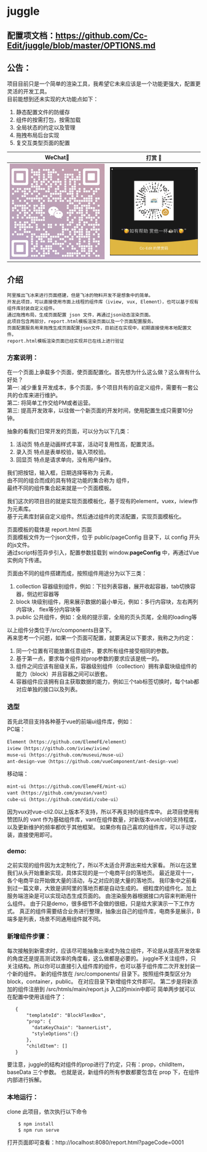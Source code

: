 # juggle

## 配置项文档：https://github.com/Cc-Edit/juggle/blob/master/OPTIONS.md 

## 公告：   
项目目前只是一个简单的渲染工具，我希望它未来应该是一个功能更强大，配置更灵活的开发工具。    
目前能想到还未实现的大功能点如下：     
1. 静态配置文件的防缓存
2. 组件的按需打包，按需加载
3. 全局状态的约定以及管理
4. 拖拽布局后台实现
5. 复交互类型页面的配置

|                                     WeChat🍻                                      |                                                打赏 :confetti_ball:                                                 | 
|:-------------------------------------------------------------------------------:|:-----------------------------------------------------------------------------------------------------------------:| 
| ![wechat.png](https://github.com/Cc-Edit/Cc-Edit/blob/main/src/wechat.png) | ![img.png](https://github.com/Cc-Edit/Cc-Edit/blob/main/src/img.png) |

## 介绍
    阿里推出飞冰来进行页面搭建，但是飞冰的物料开发不是想象中的简单。   
    开发此项目，可以直接使用市面上线程的组件库（iview, vux, Element），也可以基于现有组件库封装自定义组件。  
    通过拖拽布局，生成页面配置 json 文件，再通过json动态渲染页面。  
    此项目包含两部分，report.html模板渲染页面以及一个页面配置服务。  
    页面配置服务用来拖拽生成页面配置json文件，目前还在实现中，初期直接使用本地配置文件。   
    report.html模板渲染页面已经实现并已在线上进行验证   

### 方案说明：
在一个页面上承载多个页面，使页面配置化。首先想为什么这么做？这么做有什么好处？     
第一: 减少重复开发成本，多个页面，多个项目共有的自定义组件，需要有一套公共的仓库来进行维护。    
第二: 将简单工作交给PM或者运营。    
第三: 提高开发效率，以往做一个新页面的开发时间，使用配置生成只需要10分钟。     

抽象的看我们日常开发的页面，可以分为以下几类：  
1. 活动页  特点是动画样式丰富，活动可复用性高，配置灵活。  
2. 录入页  特点是表单校验，输入项校验。  
3. 回显页  特点是请求单向，没有用户操作。  

我们把按钮，输入框，日期选择等称为 元素，   
由不同的组合而成的具有特定功能的集合称为  组件，    
最终不同的组件集合起来就是一个页面模板。    

我们这次的项目目的就是实现页面模板化，基于现有的element，vuex，iview作为元素库。  
基于元素库封装自定义组件。然后通过组件的灵活配置，实现页面模板化。   
 
页面模板的载体是 report.html 页面   
页面模板文件为一个json文件，位于 public/pageConfig 目录下，以 config 开头的js文件。  
通过script标签异步引入，配置参数挂载到 window.__pageConfig__ 中，再通过Vue实例向下传递。  

页面由不同的组件搭建而成，按照组件用途分为以下三类：  
1. collection  容器级别组件，例如：下拉列表容器，展开收起容器，tab切换容器，侧边栏容器等  
2. block  块级别组件，用来展示数据的最小单元，例如：多行内容块，左右两列内容块， flex等分内容块等  
3. public  公共组件，例如：全局的提示窗，全局的页头页尾，全局的loading等  

以上组件分类位于/src/components目录下。  
再来思考一个问题，如果一个页面可配置，就要满足以下要求，我称之为约定：  
1. 同一个位置有可能放置任意组件，要求所有组件接受相同的参数。  
2. 基于第一点，要求每个组件对prop参数的要求应该是统一的。  
3. 组件之间应该有层级关系，容器级别组件（collection）拥有承载块级组件的能力（block）并且容器之间可以嵌套。  
4. 容器组件应该拥有自主获取数据的能力，例如三个tab标签切换时，每个tab都对应单独的接口以及列表。  


### 选型
首先此项目支持各种基于vue的前端ui组件库，例如：  
PC端：

    Element（https://github.com/ElemeFE/element）
    iview（https://github.com/iview/iview）
    muse-ui（https://github.com/museui/muse-ui）
    ant-design-vue（https://github.com/vueComponent/ant-design-vue）
    
移动端：

    mint-ui（https://github.com/ElemeFE/mint-ui）
    vant（https://github.com/youzan/vant）
    cube-ui（https://github.com/didi/cube-ui）
    
因为vux对vue-cli2.0以上版本不支持，所以不再支持的组件库中。 
此项目使用有赞团队的 vant 作为基础组件库，vant在组件数量，对新版本vue/cli的支持程度，以及更新维护的频率都优于其他框架。
如果你有自己喜欢的组件库，可以手动安装，直接使用即可。


### demo:
之前实现的组件因为太定制化了，所以不太适合开源出来给大家看。
所以在这里我们从头开始重新实现，具体实现的是一个电商平台的落地页。
最近是双十一，各个电商平台开始做大量的活动，与之对应的是大量的落地页。
我印象中之前看到过一篇文章，大致是讲阿里的落地页都是自动生成的。
细粒度的组件化，加上服务端渲染是可以实现动态生成页面的。
由渲染服务器根据接口内容来判断用什么组件。
由于只是demo，很多细节不会做的很细，只是给大家演示一下工作方式。
真正的组件需要结合业务进行整理，抽象出自己的组件库，电商多是展示，B端多是列表，场景不同通用组件就不同。


### 新增组件步骤：
每次接触到新需求时，应该尽可能抽象出来成为独立组件，不论是从提高开发效率的角度还是提高测试效率的角度看，这么做都是必要的。
juggle不关注组件，只关注结构。所以你可以直接引入组件库的组件，也可以基于组件库二次开发封装一个新的组件。
新的组件放在 /src/components/ 目录下。按照组件类型区分为block，container，public。
在对应目录下新增组件文件即可。
第二步是将新添加的组件注册到 /src/htmls/main/report.js 入口的mixin中即可
简单两步就可以在配置中使用该组件了：
```
   {
       "templateId": "BlockFlexBox",
       "prop": {
         "dataKeyChain": "bannerList",
         "styleOptions":{}
       },
       "childItem": []
   }

```

要注意，juggle的结构对组件的prop进行了约定，只有：prop，childItem，baseData 三个参数。
也就是说，新组件的所有参数都要包含在 prop 下，在组件内部进行拆解。


### 本地运行：
clone 此项目，依次执行以下命令
```
	$ npm install 
	$ npm run serve
```
打开页面即可查看：http://localhost:8080/report.html?pageCode=0001

